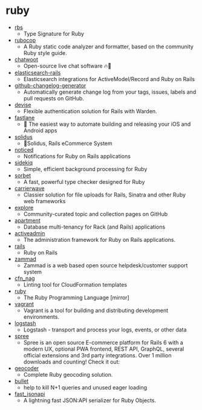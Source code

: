 # ruby
- [rbs](https://github.com/ruby/rbs)
  - Type Signature for Ruby
- [rubocop](https://github.com/rubocop-hq/rubocop)
  - A Ruby static code analyzer and formatter, based on the community Ruby style guide.
- [chatwoot](https://github.com/chatwoot/chatwoot)
  - Open-source live chat software 🔥💬
- [elasticsearch-rails](https://github.com/elastic/elasticsearch-rails)
  - Elasticsearch integrations for ActiveModel/Record and Ruby on Rails
- [github-changelog-generator](https://github.com/github-changelog-generator/github-changelog-generator)
  - Automatically generate change log from your tags, issues, labels and pull requests on GitHub.
- [devise](https://github.com/heartcombo/devise)
  - Flexible authentication solution for Rails with Warden.
- [fastlane](https://github.com/fastlane/fastlane)
  - 🚀 The easiest way to automate building and releasing your iOS and Android apps
- [solidus](https://github.com/solidusio/solidus)
  - 🛒Solidus, Rails eCommerce System
- [noticed](https://github.com/excid3/noticed)
  - Notifications for Ruby on Rails applications
- [sidekiq](https://github.com/mperham/sidekiq)
  - Simple, efficient background processing for Ruby
- [sorbet](https://github.com/sorbet/sorbet)
  - A fast, powerful type checker designed for Ruby
- [carrierwave](https://github.com/carrierwaveuploader/carrierwave)
  - Classier solution for file uploads for Rails, Sinatra and other Ruby web frameworks
- [explore](https://github.com/github/explore)
  - Community-curated topic and collection pages on GitHub
- [apartment](https://github.com/influitive/apartment)
  - Database multi-tenancy for Rack (and Rails) applications
- [activeadmin](https://github.com/activeadmin/activeadmin)
  - The administration framework for Ruby on Rails applications.
- [rails](https://github.com/rails/rails)
  - Ruby on Rails
- [zammad](https://github.com/zammad/zammad)
  - Zammad is a web based open source helpdesk/customer support system
- [cfn_nag](https://github.com/stelligent/cfn_nag)
  - Linting tool for CloudFormation templates
- [ruby](https://github.com/ruby/ruby)
  - The Ruby Programming Language [mirror]
- [vagrant](https://github.com/hashicorp/vagrant)
  - Vagrant is a tool for building and distributing development environments.
- [logstash](https://github.com/elastic/logstash)
  - Logstash - transport and process your logs, events, or other data
- [spree](https://github.com/spree/spree)
  - Spree is an open source E-commerce platform for Rails 6 with a modern UX, optional PWA frontend, REST API, GraphQL, several official extensions and 3rd party integrations. Over 1 million downloads and counting! Check it out:
- [geocoder](https://github.com/alexreisner/geocoder)
  - Complete Ruby geocoding solution.
- [bullet](https://github.com/flyerhzm/bullet)
  - help to kill N+1 queries and unused eager loading
- [fast_jsonapi](https://github.com/Netflix/fast_jsonapi)
  - A lightning fast JSON:API serializer for Ruby Objects.
